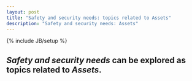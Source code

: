 ```yaml
---
layout: post
title: "Safety and security needs: topics related to Assets"
description: "Safety and security needs: Assets"
---
```

{% include JB/setup %}


## __*Safety and security needs*__ can be explored as topics related to __*Assets*__.